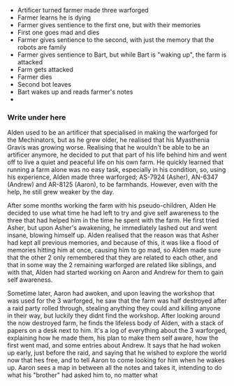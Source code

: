 - Artificer turned farmer made three warforged
- Farmer learns he is dying
- Farmer gives sentience to the first one, but with their memories
- First one goes mad and dies
- Farmer gives sentience to the second, with just the memory that the robots are family
- Farmer gives sentience to Bart, but while Bart is "waking up", the farm is attacked
- Farm gets attacked
- Farmer dies
- Second bot leaves
- Bart wakes up and reads farmer's notes
- 

### Write under here
Alden used to be an artificer that specialised in making the warforged for the Mechinators, but as he grew older, he realised that his Myasthenia Gravis was growing worse. Realising that he wouldn't be able to be an artificer anymore, he decided to put that part of his life behind him and went off to live a quiet and peaceful life on his own farm. He quickly learned that running a farm alone was no easy task, especially in his condition, so, using his experience, Alden made three warforged; AS-7924 (Asher), AN-6347 (Andrew) and AR-8125 (Aaron), to be farmhands. However, even with the help, he still grew weaker by the day.

After some months working the farm with his pseudo-children, Alden He decided to use what time he had left to try and give self awareness to the three that had helped him in the time he spent with the farm. He first tried Asher, but upon Asher's awakening, he immediately lashed out and went insane, blowing himself up. Alden realised that the reason was that Asher had kept all previous memories, and because of this, it was like a flood of memories hitting him at once, causing him to go mad, so Alden made sure that the other 2 only remembered that they are related to each other, and that in some way the 2 remaining warforged are related like siblings, and with that, Alden had started working on Aaron and Andrew for them to gain self awareness. 

Sometime later, Aaron had awoken, and upon leaving the workshop that was used for the 3 warforged, he saw that the farm was half destroyed after a raid party rolled through, stealing anything they could and killing anyone in their way, but luckily they didnt find the workshop. After looking around the now destroyed farm, he finds the lifeless body of Alden, with a stack of papers on a desk next to him. It's a log of everything about the 3 warforged, explaining how he made them, his plan to make them self aware, how the first went mad, and some entries about Andrew. It says that he had woken up early, just before the raid, and saying that he wished to explore the world now that hes free, and to tell Aaron to come looking for him when he wakes up. Aaron sees a map in between all the notes and takes it, intending to do what his "brother" had asked him to, no matter what
